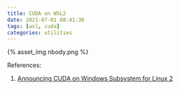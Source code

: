 ```yaml
---
title: CUDA on WSL2
date: 2021-07-01 08:41:36
tags: [wsl, cuda]
categories: utilities
---
```


{% asset_img nbody.png %}

References:
1. [Announcing CUDA on Windows Subsystem for Linux 2](https://developer.nvidia.com/blog/announcing-cuda-on-windows-subsystem-for-linux-2/)
